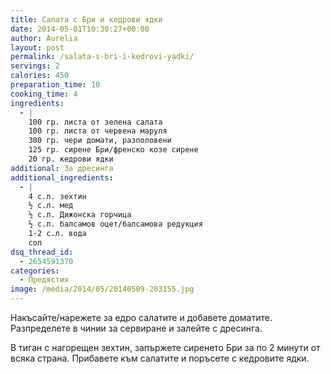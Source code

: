 ```yaml
---
title: Салата с Бри и кедрови ядки
date: 2014-05-01T10:30:27+00:00
author: Aurelia
layout: post
permalink: /salata-s-bri-i-kedrovi-yadki/
servings: 2
calories: 450
preparation_time: 10
cooking_time: 4
ingredients:
  - |
    100 гр. листа от зелена салата
    100 гр. листа от червена маруля
    300 гр. чери домати, разполовени
    125 гр. сирене Бри/френско козе сирене
    20 гр. кедрови ядки
additional: За дресинга
additional_ingredients:
  - |
    4 с.л. зехтин
    ½ с.л. мед
    ½ с.л. Дижонска горчица
    ½ с.л. балсамов оцет/балсамова редукция
    1-2 с.л. вода
    сол
dsq_thread_id:
  - 2654591370
categories:
  - Предястия
image: /media/2014/05/20140509-203155.jpg
---
```

Накъсайте/нарежете за едро салатите и добавете доматите. Разпределете в чинии за сервиране и залейте с дресинга.
  
В тиган с нагорещен зехтин, запържете сиренето Бри за по 2 минути от всяка страна. Прибавете към салатите и поръсете с кедровите ядки.